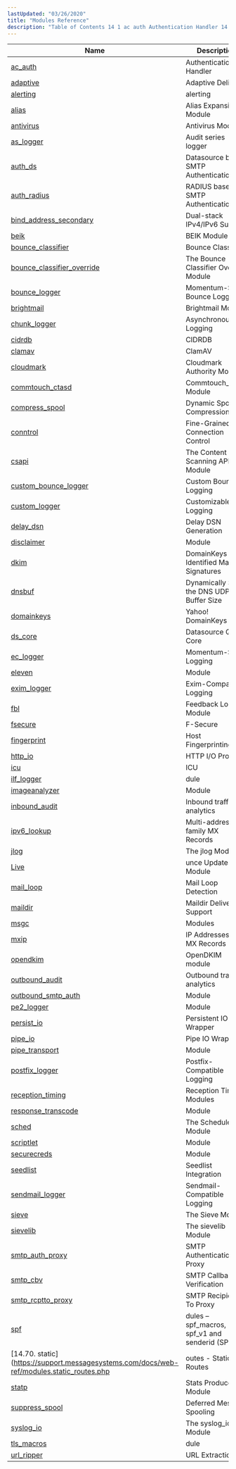 ```yaml
---
lastUpdated: "03/26/2020"
title: "Modules Reference"
description: "Table of Contents 14 1 ac auth Authentication Handler 14 2 adaptive Adaptive Delivery 14 3 alerting alerting 14 4 alias Alias Expansion Module 14 5 antivirus Antivirus Modules 14 6 as logger Audit series logger 14 7 auth ds Datasource based SMTP Authentication 14 8 auth radius RADIUS based..."
---
```



| Name                                                                                                                        | Description                                      |
|-----------------------------------------------------------------------------------------------------------------------------|--------------------------------------------------|
| [ac_auth](/momentum/3/3-reference/3-reference-modules-ac-auth)                                        | Authentication Handler                           |
| [adaptive](/momentum/3/3-reference/3-reference-modules-adaptive)                                      | Adaptive Delivery                                |
| [alerting](/momentum/3/3-reference/3-reference-modules-alerting)                                      | alerting                                         |
| [alias](/momentum/3/3-reference/3-reference-modules-alias)                                            | Alias Expansion Module                           |
| [antivirus](/momentum/3/3-reference/3-reference-modules-antivirus)                                    | Antivirus Modules                                |
| [as_logger](/momentum/3/3-reference/3-reference-modules-as-logger)                                    | Audit series logger                              |
| [auth_ds](/momentum/3/3-reference/3-reference-modules-auth-ds)                                        | Datasource based SMTP Authentication             |
| [auth_radius](/momentum/3/3-reference/3-reference-modules-auth-radius)                                | RADIUS based SMTP Authentication                 |
| [bind_address_secondary](/momentum/3/3-reference/3-reference-modules-bind-address-secondary)          | Dual-stack IPv4/IPv6 Support                     |
| [beik](/momentum/3/3-reference/3-reference-modules-beik)                                             | BEIK Module                                      |
| [bounce_classifier](/momentum/3/3-reference/modules-bounce-classifier)                   | Bounce Classifier                                |
| [bounce_classifier_override](/momentum/3/3-reference/3-reference-modules-bounce-classifier-override) | The Bounce Classifier Override Module            |
| [bounce_logger](/momentum/3/3-reference/3-reference-modules-bounce-logger)                           | Momentum-Style Bounce Logging                    |
| [brightmail](/momentum/3/3-reference/3-reference-modules-brightmail)                                 | Brightmail Module                                |
| [chunk_logger](/momentum/3/3-reference/3-reference-modules-chunk-logger)                             | Asynchronous Logging                             |
| [cidrdb](/momentum/3/3-reference/3-reference-modules-cidrdb)                                         | CIDRDB                                           |
| [clamav](/momentum/3/3-reference/3-reference-modules-clamav)                                         | ClamAV                                           |
| [cloudmark](/momentum/3/3-reference/3-reference-modules-cloudmark)                                   | Cloudmark Authority Module                       |
| [commtouch_ctasd](/momentum/3/3-reference/3-reference-modules-commtouch)                             | Commtouch_ctasd Module                           |
| [compress_spool](/momentum/3/3-reference/3-reference-modules-compress-spool)                         | Dynamic Spool Compression                        |
| [conntrol](/momentum/3/3-reference/3-reference-modules-conntrol)                                     | Fine-Grained Connection Control                  |
| [csapi](/momentum/3/3-reference/3-reference-modules-csapi)                                           | The Content Scanning API Module                  |
| [custom_bounce_logger](/momentum/3/3-reference/3-reference-modules-custom-bounce-logger)             | Custom Bounce Logging                            |
| [custom_logger](/momentum/3/3-reference/3-reference-modules-custom-logger)                           | Customizable Logging                             |
| [delay_dsn](/momentum/3/3-reference/3-reference-modules-delay-dsn)                                   | Delay DSN Generation                             |
| [disclaimer](/momentum/3/3-reference/modules-disclaimer)                                 | Module                                           |
| [dkim](/momentum/3/3-reference/modules-dkim)                                             | DomainKeys Identified Mail Signatures            |
| [dnsbuf](/momentum/3/3-reference/3-reference-modules-dnsbuf)                                         | Dynamically Set the DNS UDP Buffer Size          |
| [domainkeys](/momentum/3/3-reference/3-reference-modules-domainkeys)                                 | Yahoo! DomainKeys                                |
| [ds_core](/momentum/3/3-reference/3-reference-modules-ds-core)                                       | Datasource Query Core                            |
| [ec_logger](/momentum/3/3-reference/3-reference-modules-ec-logger)                                   | Momentum-Style Logging                           |
| [eleven](/momentum/3/3-reference/3-reference-modules-eleven)                                         | Module                                           |
| [exim_logger](/momentum/3/3-reference/3-reference-modules-exim-logger)                               | Exim-Compatible Logging                          |
| [fbl](/momentum/3/3-reference/3-reference-modules-fbl)                                               | Feedback Loop Module                             |
| [fsecure](/momentum/3/3-reference/modules-fsecure)                                       | F-Secure                                         |
| [fingerprint](/momentum/3/3-reference/3-reference-modules-host-fingerprint)                          | Host Fingerprinting                              |
| [http_io](/momentum/3/3-reference/modules-httpio)                                        | HTTP I/O Provider                                |
| [icu](/momentum/3/3-reference/3-reference-modules-icu)                                               | ICU                                              |
| [ilf_logger](/momentum/3/3-reference/3-reference-modules-ilf-logger)                                 | dule                                             |
| [imageanalyzer](/momentum/3/3-reference/modules-imageanalyzer)                           | Module                                           |
| [inbound_audit](/momentum/3/3-reference/3-reference-modules-inbound-audit)                           | Inbound traffic analytics                        |
| [ipv6_lookup](/momentum/3/3-reference/3-reference-modules-ipv-6-lookup)                               | Multi-address-family MX Records                  |
| [jlog](/momentum/3/3-reference/3-reference-modules-jlog)                                             | The jlog Module                                  |
| [Live](/momentum/3/3-reference/3-reference-modules-live-bounce-updates)                              | unce Updates – Module                            |
| [mail_loop](/momentum/3/3-reference/3-reference-modules-mail-loop)                                   | Mail Loop Detection                              |
| [maildir](/momentum/3/3-reference/3-reference-modules-maildir)                                       | Maildir Delivery Support                         |
| [msgc](/momentum/3/3-reference/3-reference-modules-msgc)                                             | Modules                                          |
| [mxip](/momentum/3/3-reference/3-reference-modules-mxip)                                             | IP Addresses In MX Records                       |
| [opendkim](/momentum/3/3-reference/3-reference-modules-opendkim)                                     | OpenDKIM module                                  |
| [outbound_audit](/momentum/3/3-reference/3-reference-modules-outbound-audit)                         | Outbound traffic analytics                       |
| [outbound_smtp_auth](/momentum/3/3-reference/3-reference-modules-outbound-smtp-auth)                 | Module                                           |
| [pe2_logger](/momentum/3/3-reference/modules-pe-2-logger)                                 | Module                                           |
| [persist_io](/momentum/3/3-reference/3-reference-modules-persistio)                                  | Persistent IO Wrapper                            |
| [pipe_io](/momentum/3/3-reference/3-reference-modules-pipeio)                                        | Pipe IO Wrapper                                  |
| [pipe_transport](/momentum/3/3-reference/3-reference-modules-pipe-transport)                         | Module                                           |
| [postfix_logger](/momentum/3/3-reference/3-reference-modules-postfix-logger)                         | Postfix-Compatible Logging                       |
| [reception_timing](/momentum/3/3-reference/3-reference-modules-reception-timing)                     | Reception Timing Modules                         |
| [response_transcode](/momentum/3/3-reference/3-reference-modules-response-transcode)                 | Module                                           |
| [sched](/momentum/3/3-reference/3-reference-modules-sched)                                           | The Schedule Module                              |
| [scriptlet](/momentum/3/3-reference/3-reference-modules-scriptlet)                                   | Module                                           |
| [securecreds](/momentum/3/3-reference/3-reference-modules-securecreds)                               | Module                                           |
| [seedlist](/momentum/3/3-reference/3-reference-modules-seedlist)                                     | Seedlist Integration                             |
| [sendmail_logger](/momentum/3/3-reference/3-reference-modules-sendmail-logger)                       | Sendmail-Compatible Logging                      |
| [sieve](/momentum/3/3-reference/modules-sieve)                                           | The Sieve Module                                 |
| [sievelib](/momentum/3/3-reference/modules-sievelib)                                     | The sievelib Module                              |
| [smtp_auth_proxy](/momentum/3/3-reference/3-reference-modules-smtp-auth-proxy)                       | SMTP Authentication Proxy                        |
| [smtp_cbv](/momentum/3/3-reference/3-reference-modules-smtp-cbv)                                     | SMTP Callback Verification                       |
| [smtp_rcptto_proxy](/momentum/3/3-reference/3-reference-modules-smtp-rcptto-proxy)                   | SMTP Recipient-To Proxy                          |
| [spf](/momentum/3/3-reference/3-reference-modules-spf)                                               | dules – spf_macros, spf_v1 and senderid (SPF v2) |
| [14.70. static](https://support.messagesystems.com/docs/web-ref/modules.static_routes.php                                   | outes - Static Routes                            |
| [statp](/momentum/3/3-reference/modules-stats-producer)                                  | Stats Producer Module                            |
| [suppress_spool](/momentum/3/3-reference/3-reference-modules-suppress-spool)                         | Deferred Message Spooling                        |
| [syslog_io](/momentum/3/3-reference/3-reference-modules-syslog-io)                                   | The syslog_io Module                             |
| [tls_macros](/momentum/3/3-reference/3-reference-tls-macros)                                         | dule                                             |
| [url_ripper](/momentum/3/3-reference/3-reference-modules-url-ripper)                                 | URL Extraction                                   |
